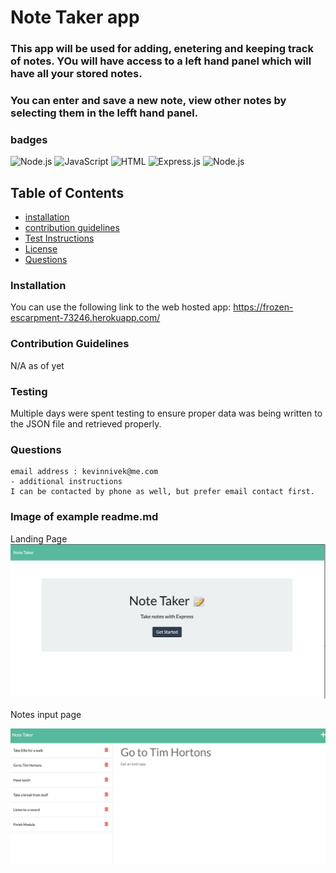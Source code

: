 # Note Taker app 

### This app will be used for adding, enetering and keeping track of notes. YOu will have access to a left hand panel which will have all your stored notes. 
### You can enter and save a new note, view other notes by selecting them in the lefft hand panel. 


### badges
![Node.js](https://img.shields.io/badge/Nodejs-License-blue)
![JavaScript](https://img.shields.io/badge/JavaScript-License-yellowgreen)
![HTML](https://img.shields.io/badge/HTML-License-lightgrey)
![Express.js](https://img.shields.io/badge/Express.js-License-yellowgreen)
![Node.js](https://img.shields.io/badge/Nodejs-License-blue)
## Table of Contents

- [installation](#installation)
- [contribution guidelines](#contribution)
- [Test Instructions](#testing)
- [License](#license)
- [Questions](#questions)

### Installation
You can use the following link to the web hosted app:
https://frozen-escarpment-73246.herokuapp.com/



### Contribution Guidelines
N/A as of yet
### Testing
Multiple days were spent testing to ensure proper data was being written to the JSON file and retrieved properly.
### Questions
    email address : kevinnivek@me.com
    - additional instructions 
    I can be contacted by phone as well, but prefer email contact first.

### Image of example readme.md
Landing Page
<img src="./Landing_page.png" alt="Getting started">

Notes input page

<img src="./example_notes_page.png" alt="Getting started">
